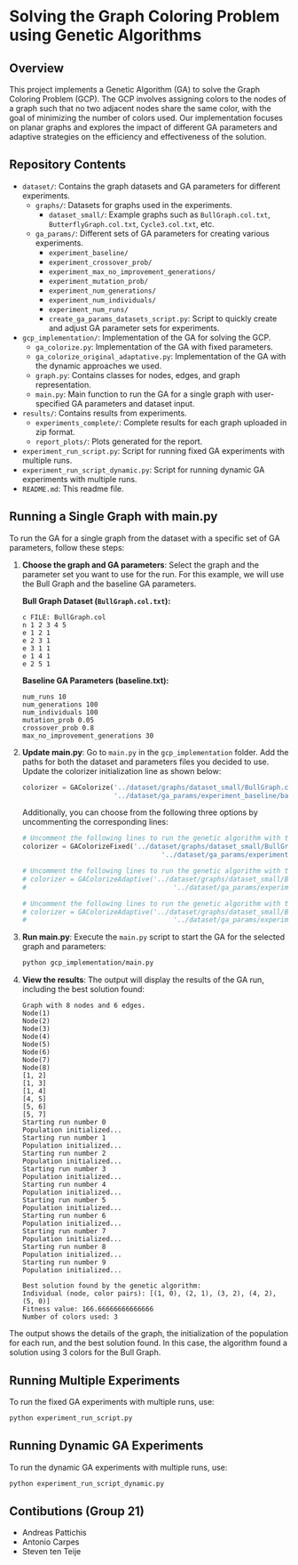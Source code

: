 # Solving the Graph Coloring Problem using Genetic Algorithms

## Overview
This project implements a Genetic Algorithm (GA) to solve the Graph Coloring Problem (GCP). The GCP involves assigning colors to the nodes of a graph such that no two adjacent nodes share the same color, with the goal of minimizing the number of colors used. Our implementation focuses on planar graphs and explores the impact of different GA parameters and adaptive strategies on the efficiency and effectiveness of the solution.

## Repository Contents
- `dataset/`: Contains the graph datasets and GA parameters for different experiments.
  - `graphs/`: Datasets for graphs used in the experiments.
    - `dataset_small/`: Example graphs such as `BullGraph.col.txt`, `ButterflyGraph.col.txt`, `Cycle3.col.txt`, etc.
  - `ga_params/`: Different sets of GA parameters for creating various experiments.
    - `experiment_baseline/`
    - `experiment_crossover_prob/`
    - `experiment_max_no_improvement_generations/`
    - `experiment_mutation_prob/`
    - `experiment_num_generations/`
    - `experiment_num_individuals/`
    - `experiment_num_runs/`
    - `create_ga_params_datasets_script.py`: Script to quickly create and adjust GA parameter sets for experiments.
- `gcp_implementation/`: Implementation of the GA for solving the GCP.
  - `ga_colorize.py`: Implementation of the GA with fixed parameters.
  - `ga_colorize_original_adaptative.py`: Implementation of the GA with the dynamic approaches we used.
  - `graph.py`: Contains classes for nodes, edges, and graph representation.
  - `main.py`: Main function to run the GA for a single graph with user-specified GA parameters and dataset input.
- `results/`: Contains results from experiments.
  - `experiments_complete/`: Complete results for each graph uploaded in zip format.
  - `report_plots/`: Plots generated for the report.
- `experiment_run_script.py`: Script for running fixed GA experiments with multiple runs.
- `experiment_run_script_dynamic.py`: Script for running dynamic GA experiments with multiple runs.
- `README.md`: This readme file.

## Running a Single Graph with main.py
To run the GA for a single graph from the dataset with a specific set of GA parameters, follow these steps:

1. **Choose the graph and GA parameters**: Select the graph and the parameter set you want to use for the run. For this example, we will use the Bull Graph and the baseline GA parameters.

    **Bull Graph Dataset (`BullGraph.col.txt`):**
    ```
    c FILE: BullGraph.col
    n 1 2 3 4 5
    e 1 2 1
    e 2 3 1
    e 3 1 1
    e 1 4 1
    e 2 5 1
    ```

    **Baseline GA Parameters (baseline.txt):**
    ```
    num_runs 10
    num_generations 100
    num_individuals 100
    mutation_prob 0.05
    crossover_prob 0.8
    max_no_improvement_generations 30
    ```

2. **Update main.py**: Go to `main.py` in the `gcp_implementation` folder. Add the paths for both the dataset and parameters files you decided to use. Update the colorizer initialization line as shown below:

    ```python
    colorizer = GAColorize('../dataset/graphs/dataset_small/BullGraph.col.txt',
                           '../dataset/ga_params/experiment_baseline/baseline.txt')
    ```

    Additionally, you can choose from the following three options by uncommenting the corresponding lines:

    ```python
    # Uncomment the following lines to run the genetic algorithm with the fixed parameters
    colorizer = GAColorizeFixed('../dataset/graphs/dataset_small/BullGraph.col.txt',
                                       '../dataset/ga_params/experiment_baseline/baseline.txt')
    
    # Uncomment the following lines to run the genetic algorithm with the adaptive parameters (DHM-ILC)
    # colorizer = GAColorizeAdaptive('../dataset/graphs/dataset_small/BullGraph.col.txt',
    #                                     '../dataset/ga_params/experiment_adaptative_DHM-ILC/DHM-ILC.txt')
    
    # Uncomment the following lines to run the genetic algorithm with the adaptive parameters (ILM-DHC)
    # colorizer = GAColorizeAdaptive('../dataset/graphs/dataset_small/BullGraph.col.txt',
    #                                     '../dataset/ga_params/experiment_adaptative_ILM-DHC/ILM-DHC.txt')
    ```

3. **Run main.py**: Execute the `main.py` script to start the GA for the selected graph and parameters:
    ```bash
    python gcp_implementation/main.py
    ```

4. **View the results**: The output will display the results of the GA run, including the best solution found:
    ```
    Graph with 8 nodes and 6 edges.
    Node(1)
    Node(2)
    Node(3)
    Node(4)
    Node(5)
    Node(6)
    Node(7)
    Node(8)
    [1, 2]
    [1, 3]
    [1, 4]
    [4, 5]
    [5, 6]
    [5, 7]
    Starting run number 0
    Population initialized...
    Starting run number 1
    Population initialized...
    Starting run number 2
    Population initialized...
    Starting run number 3
    Population initialized...
    Starting run number 4
    Population initialized...
    Starting run number 5
    Population initialized...
    Starting run number 6
    Population initialized...
    Starting run number 7
    Population initialized...
    Starting run number 8
    Population initialized...
    Starting run number 9
    Population initialized...

    Best solution found by the genetic algorithm:
    Individual (node, color pairs): [(1, 0), (2, 1), (3, 2), (4, 2), (5, 0)]
    Fitness value: 166.66666666666666
    Number of colors used: 3
    ```

The output shows the details of the graph, the initialization of the population for each run, and the best solution found. In this case, the algorithm found a solution using 3 colors for the Bull Graph.

## Running Multiple Experiments
To run the fixed GA experiments with multiple runs, use:
```bash
python experiment_run_script.py
```
## Running Dynamic GA Experiments
To run the dynamic GA experiments with multiple runs, use:
```bash
python experiment_run_script_dynamic.py
```


## Contibutions (Group 21)
- Andreas Pattichis
- Antonio Carpes
- Steven ten Teije
